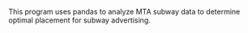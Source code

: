 This program uses pandas to analyze MTA subway data to determine optimal placement for subway advertising.

